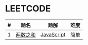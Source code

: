 # LEETCODE

| # | 题名 | 题解 | 难度 |
|---| ----- | -------- | ---------- |
|1|[两数之和](https://leetcode-cn.com/problems/two-sum/) | [JavaScript](./problems/1.md)|简单|